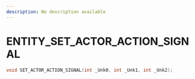 ```yaml
---
description: No description available 
---
```


# ENTITY\_SET_ACTOR_ACTION_SIGNAL

```cpp
void SET_ACTOR_ACTION_SIGNAL(int _Unk0, int _Unk1, int _Unk2);
```